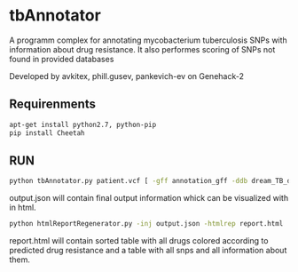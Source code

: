 # tbAnnotator

A programm complex for annotating mycobacterium tuberculosis SNPs with information about drug resistance. 
It also performes scoring of SNPs not found in provided databases

Developed by avkitex, phill.gusev, pankevich-ev on Genehack-2


## Requirenments
```sh
apt-get install python2.7, python-pip
pip install Cheetah
```
## RUN

```sh
python tbAnnotator.py patient.vcf [ -gff annotation_gff -ddb dream_TB_database.db -tdb tbvar_database.db -oj output.json ]
```
output.json will contain final output information whick can be visualized with in html.
```sh
python htmlReportRegenerator.py -inj output.json -htmlrep report.html
```
report.html will contain sorted table with all drugs colored according to predicted drug resistance and a table with all snps and all information about them.
